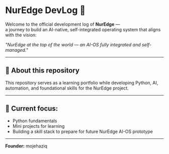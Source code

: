 # NurEdge DevLog 🚀

Welcome to the official development log of **NurEdge** —  
a journey to build an AI-native, self-integrated operating system that aligns with the vision:

*"NurEdge at the top of the world — an AI-OS fully integrated and self-managed."*

---

## 📖 About this repository
This repository serves as a learning portfolio while developing Python, AI, automation, and foundational skills for the NurEdge project.

---

## 🔧 Current focus:
- Python fundamentals
- Mini projects for learning
- Building a skill stack to prepare for future NurEdge AI-OS prototype

---

**Founder:** mojehaziq

